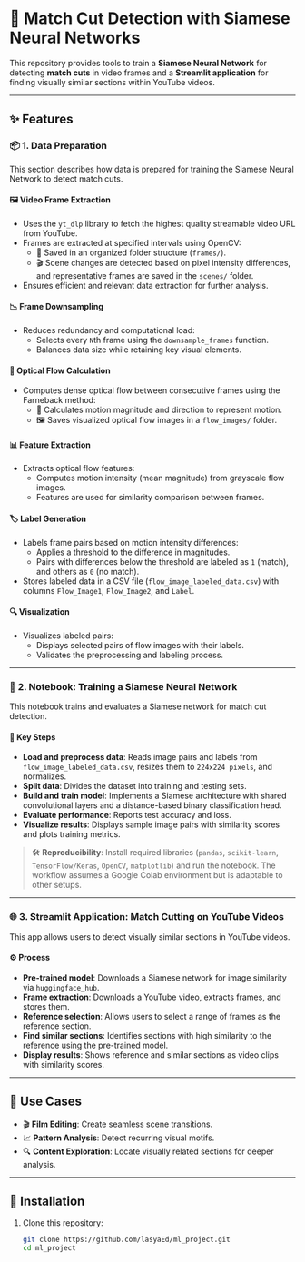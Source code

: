 # 🎥 Match Cut Detection with Siamese Neural Networks

This repository provides tools to train a **Siamese Neural Network** for detecting **match cuts** in video frames and a **Streamlit application** for finding visually similar sections within YouTube videos.

---

## ✨ Features

### 📦 **1. Data Preparation**

This section describes how data is prepared for training the Siamese Neural Network to detect match cuts.

#### 🖼️ **Video Frame Extraction**
- Uses the `yt_dlp` library to fetch the highest quality streamable video URL from YouTube.
- Frames are extracted at specified intervals using OpenCV:
  - 📁 Saved in an organized folder structure (`frames/`).
  - 🎬 Scene changes are detected based on pixel intensity differences, and representative frames are saved in the `scenes/` folder.
- Ensures efficient and relevant data extraction for further analysis.

#### 📉 **Frame Downsampling**
- Reduces redundancy and computational load:
  - Selects every `N`th frame using the `downsample_frames` function.
  - Balances data size while retaining key visual elements.

#### 🌊 **Optical Flow Calculation**
- Computes dense optical flow between consecutive frames using the Farneback method:
  - 🌟 Calculates motion magnitude and direction to represent motion.
  - 🖼️ Saves visualized optical flow images in a `flow_images/` folder.

#### 📊 **Feature Extraction**
- Extracts optical flow features:
  - Computes motion intensity (mean magnitude) from grayscale flow images.
  - Features are used for similarity comparison between frames.

#### 🏷️ **Label Generation**
- Labels frame pairs based on motion intensity differences:
  - Applies a threshold to the difference in magnitudes.
  - Pairs with differences below the threshold are labeled as `1` (match), and others as `0` (no match).
- Stores labeled data in a CSV file (`flow_image_labeled_data.csv`) with columns `Flow_Image1`, `Flow_Image2`, and `Label`.

#### 🔍 **Visualization**
- Visualizes labeled pairs:
  - Displays selected pairs of flow images with their labels.
  - Validates the preprocessing and labeling process.

---

### 🧠 **2. Notebook: Training a Siamese Neural Network**

This notebook trains and evaluates a Siamese network for match cut detection.

#### 🔑 **Key Steps**
- **Load and preprocess data**: Reads image pairs and labels from `flow_image_labeled_data.csv`, resizes them to `224x224 pixels`, and normalizes.
- **Split data**: Divides the dataset into training and testing sets.
- **Build and train model**: Implements a Siamese architecture with shared convolutional layers and a distance-based binary classification head.
- **Evaluate performance**: Reports test accuracy and loss.
- **Visualize results**: Displays sample image pairs with similarity scores and plots training metrics.

> 🛠️ **Reproducibility**: Install required libraries (`pandas`, `scikit-learn`, `TensorFlow/Keras`, `OpenCV`, `matplotlib`) and run the notebook. The workflow assumes a Google Colab environment but is adaptable to other setups.

---

### 🌐 **3. Streamlit Application: Match Cutting on YouTube Videos**

This app allows users to detect visually similar sections in YouTube videos.

#### ⚙️ **Process**
- **Pre-trained model**: Downloads a Siamese network for image similarity via `huggingface_hub`.
- **Frame extraction**: Downloads a YouTube video, extracts frames, and stores them.
- **Reference selection**: Allows users to select a range of frames as the reference section.
- **Find similar sections**: Identifies sections with high similarity to the reference using the pre-trained model.
- **Display results**: Shows reference and similar sections as video clips with similarity scores.

---

## 🎯 Use Cases

- 🎬 **Film Editing**: Create seamless scene transitions.
- 📈 **Pattern Analysis**: Detect recurring visual motifs.
- 🔍 **Content Exploration**: Locate visually related sections for deeper analysis.

---

## 🚀 Installation

1. Clone this repository:
   ```bash
   git clone https://github.com/lasyaEd/ml_project.git
   cd ml_project
